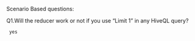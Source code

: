 Scenario Based questions:

Q1.Will the reducer work or not if you use “Limit 1” in any HiveQL query?
   
     yes
  
